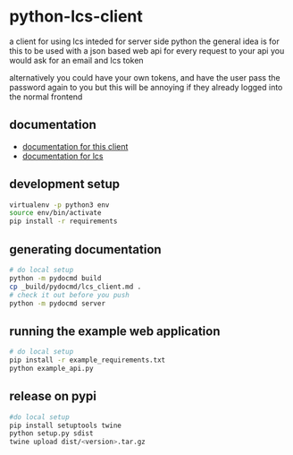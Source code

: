 # python-lcs-client
a client for using lcs inteded for server side python
the general idea is for this to be used with a json based web api
for every request to your api you would ask for an email and lcs token

alternatively you could have your own tokens, and have the user pass
the password again to you but this will be annoying if they already
logged into the normal frontend

## documentation
 - [documentation for this client](lcs_client.md)
 - [documentation for lcs](https://github.com/hackru/lcs/wiki)

## development setup
```bash
virtualenv -p python3 env
source env/bin/activate
pip install -r requirements
```
## generating documentation
```bash
# do local setup
python -m pydocmd build
cp _build/pydocmd/lcs_client.md .
# check it out before you push
python -m pydocmd server
```

## running the example web application
```bash
# do local setup
pip install -r example_requirements.txt
python example_api.py
```

## release on pypi
```bash
#do local setup
pip install setuptools twine
python setup.py sdist
twine upload dist/<version>.tar.gz
```